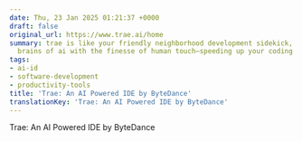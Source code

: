 ```yaml
---
date: Thu, 23 Jan 2025 01:21:37 +0000
draft: false
original_url: https://www.trae.ai/home
summary: trae is like your friendly neighborhood development sidekick, blending the
  brains of ai with the finesse of human touch—speeding up your coding adventures!
tags:
- ai-id
- software-development
- productivity-tools
title: 'Trae: An AI Powered IDE by ByteDance'
translationKey: 'Trae: An AI Powered IDE by ByteDance'
---
```


Trae: An AI Powered IDE by ByteDance